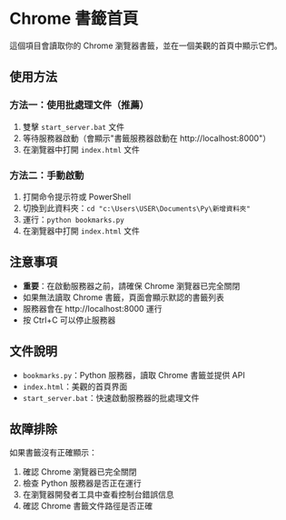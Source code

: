 # Chrome 書籤首頁

這個項目會讀取你的 Chrome 瀏覽器書籤，並在一個美觀的首頁中顯示它們。

## 使用方法

### 方法一：使用批處理文件（推薦）
1. 雙擊 `start_server.bat` 文件
2. 等待服務器啟動（會顯示"書籤服務器啟動在 http://localhost:8000"）
3. 在瀏覽器中打開 `index.html` 文件

### 方法二：手動啟動
1. 打開命令提示符或 PowerShell
2. 切換到此資料夾：`cd "c:\Users\USER\Documents\Py\新增資料夾"`
3. 運行：`python bookmarks.py`
4. 在瀏覽器中打開 `index.html` 文件

## 注意事項

- **重要**：在啟動服務器之前，請確保 Chrome 瀏覽器已完全關閉
- 如果無法讀取 Chrome 書籤，頁面會顯示默認的書籤列表
- 服務器會在 http://localhost:8000 運行
- 按 Ctrl+C 可以停止服務器

## 文件說明

- `bookmarks.py`：Python 服務器，讀取 Chrome 書籤並提供 API
- `index.html`：美觀的首頁界面
- `start_server.bat`：快速啟動服務器的批處理文件

## 故障排除

如果書籤沒有正確顯示：
1. 確認 Chrome 瀏覽器已完全關閉
2. 檢查 Python 服務器是否正在運行
3. 在瀏覽器開發者工具中查看控制台錯誤信息
4. 確認 Chrome 書籤文件路徑是否正確
